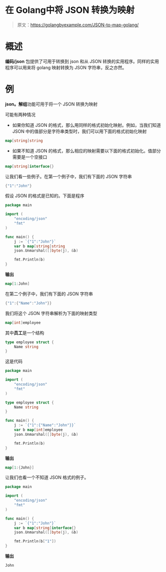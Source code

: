 # 在 Golang中将 JSON 转换为映射

> 原文：<https://golangbyexample.com/JSON-to-map-golang/>

# **概述**

**编码/json** 包提供了可用于转换到 json 和从 JSON 转换的实用程序。同样的实用程序可以用来将 golang 映射转换为 JSON 字符串，反之亦然。

# **例**

**json。解组**功能可用于将一个 JSON 转换为映射

可能有两种情况

*   如果你知道 JSON 的格式，那么用同样的格式初始化映射。例如，当我们知道 JSON 中的值部分是字符串类型时，我们可以用下面的格式初始化映射

```go
map[string]string
```

*   如果不知道 JSON 的格式，那么相应的映射需要以下面的格式初始化。值部分需要是一个空接口

```go
map[string]interface{}
```

让我们看一些例子。在第一个例子中，我们有下面的 JSON 字符串

```go
{"1":"John"}
```

假设 JSON 的格式是已知的。下面是程序

```go
package main

import (
	"encoding/json"
	"fmt"
)

func main() {
	j := `{"1":"John"}`
	var b map[string]string
	json.Unmarshal([]byte(j), &b)

	fmt.Println(b)
}
```

**输出**

```go
map[1:John]
```

在第二个例子中，我们有下面的 JSON 字符串

```go
{"1":{"Name":"John"}}
```

我们将这个 JSON 字符串解析为下面的映射类型

```go
map[int]employee
```

其中**员工**是一个结构

```go
type employee struct {
    Name string
}
```

这是代码

```go
package main

import (
	"encoding/json"
	"fmt"
)

type employee struct {
	Name string
}

func main() {
	j := `{"1":{"Name":"John"}}`
	var b map[int]employee
	json.Unmarshal([]byte(j), &b)

	fmt.Println(b)
}
```

**输出**

```go
map[1:{John}]
```

让我们也看一个不知道 JSON 格式的例子。

```go
package main

import (
	"encoding/json"
	"fmt"
)

func main() {
	j := `{"1":"John"}`
	var b map[string]interface{}
	json.Unmarshal([]byte(j), &b)

	fmt.Println(b["1"])
}
```

**输出**

```go
John
```